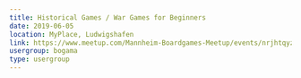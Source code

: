 ```yaml
---
title: Historical Games / War Games for Beginners
date: 2019-06-05
location: MyPlace, Ludwigshafen
link: https://www.meetup.com/Mannheim-Boardgames-Meetup/events/nrjhtqyzjbhb/
usergroup: bogama
type: usergroup
---
```

